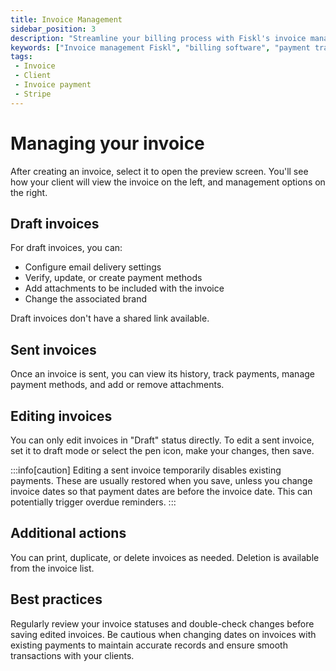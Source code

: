 ```yaml
---
title: Invoice Management
sidebar_position: 3
description: "Streamline your billing process with Fiskl's invoice management: From creation to payment tracking, improve your cash flow management."
keywords: ["Invoice management Fiskl", "billing software", "payment tracking", "cash flow management"]
tags:
 - Invoice
 - Client
 - Invoice payment
 - Stripe
---
```


# Managing your invoice

After creating an invoice, select it to open the preview screen. You'll see how your client will view the invoice on the left, and management options on the right.

## Draft invoices

For draft invoices, you can:

- Configure email delivery settings
- Verify, update, or create payment methods
- Add attachments to be included with the invoice
- Change the associated brand

Draft invoices don't have a shared link available.

## Sent invoices

Once an invoice is sent, you can view its history, track payments, manage payment methods, and add or remove attachments.

## Editing invoices

You can only edit invoices in "Draft" status directly. To edit a sent invoice, set it to draft mode or select the pen icon, make your changes, then save.

:::info[caution]
Editing a sent invoice temporarily disables existing payments. These are usually restored when you save, unless you change invoice dates so that payment dates are before the invoice date. This can potentially trigger overdue reminders.
:::

## Additional actions

You can print, duplicate, or delete invoices as needed. Deletion is available from the invoice list.

## Best practices

Regularly review your invoice statuses and double-check changes before saving edited invoices. Be cautious when changing dates on invoices with existing payments to maintain accurate records and ensure smooth transactions with your clients.
